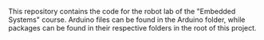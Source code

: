 This repository contains the code for the robot lab of the "Embedded Systems" course. Arduino files can be found in the Arduino folder, while packages can be found in their respective folders in the root of this project.
